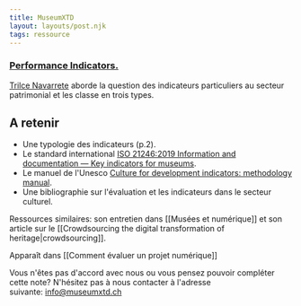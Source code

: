 ```yaml
---
title: MuseumXTD
layout: layouts/post.njk
tags: ressource
---
```

### [Performance Indicators.](https://repub.eur.nl/pub/127010)
[Trilce Navarrete](https://trilcenavarrete.com/) aborde la question des indicateurs particuliers au secteur patrimonial et les classe en trois types. 

## A retenir
- Une typologie des indicateurs (p.2). 
- Le standard international [ISO 21246:2019 Information and documentation — Key indicators for museums](https://www.iso.org/standard/70231.html). 
- Le manuel de l'Unesco [Culture for development indicators: methodology manual](https://unesdoc.unesco.org/ark:/48223/pf0000229608). 
- Une bibliographie sur l'évaluation et les indicateurs dans le secteur culturel. 
  
Ressources similaires: son entretien dans [[Musées et numérique]] et son article sur le [[Crowdsourcing the digital transformation of heritage|crowdsourcing]]. 


Apparaît dans [[Comment évaluer un projet numérique]]

Vous n'êtes pas d'accord avec nous ou vous pensez pouvoir compléter cette note? N'hésitez pas à nous contacter à l'adresse suivante: [info@museumxtd.ch](mailto:info@museumxtd.ch)